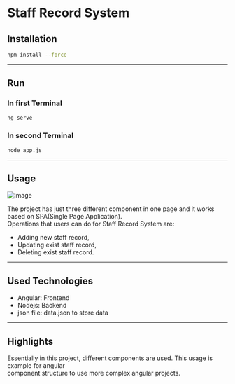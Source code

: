 # Staff Record System
## Installation
```bash
npm install --force
```
--------------------------
## Run
### In first Terminal
```bash
ng serve
```
### In second Terminal
```bash
node app.js
```
--------------------------
## Usage
![image](https://github.com/demirelfth/Personal/assets/9113650/7f464fea-5a6c-4656-9710-e9d9d7ec0176)

The project has just three different component in one page and it works based on SPA(Single Page Application).<br>
Operations that users can do for Staff Record System are:
* Adding new staff record,
* Updating exist staff record,
* Deleting exist staff record.

--------------------------
## Used Technologies
* Angular: Frontend
* Nodejs: Backend
* json file: data.json to store data

--------------------------
## Highlights
Essentially in this project, different components are used. This usage is example for angular<br>
component structure to use more complex angular projects.

